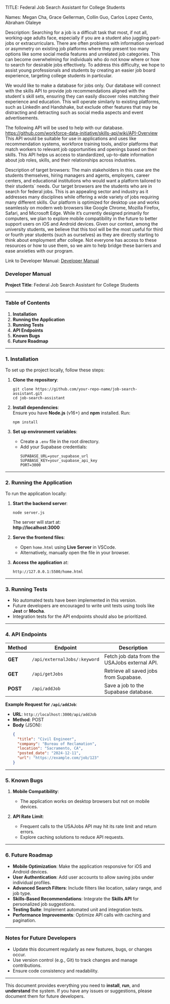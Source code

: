 TITLE: Federal Job Search Assistant for College Students 

Names: Megan Cha, Grace Gellerman, Collin Guo, Carlos Lopez Cento, Abraham Olaleye

Description: 
Searching for a job is a difficult task that most, if not all, working-age adults face, especially if you are a student also juggling part-jobs or extracurriculars. 
There are often problems with information overload or asymmetry on existing job platforms where they present too many options like some social media features and unrelated job categories. 
This can become overwhelming for individuals who do not know where or how to search for desirable jobs effectively. 
To address this difficulty, we hope to assist young professionals and students by creating an easier job board experience, targeting college students in particular. 

We would like to make a database for jobs only. Our database will connect with the skills API to provide job recommendations aligned with the student`s skill sets, ensuring they can easily discover roles matching their experience and education. 
This will operate similarly to existing platforms, such as LinkedIn and Handshake, but exclude other features that may be distracting and detracting such as social media aspects and event advertisements.

The following API will be used to help with our database. 
https://github.com/workforce-data-initiative/skills-api/wiki/API-Overview
This API would be suitable for use in applications and uses like recommendation systems, workforce training tools, and/or platforms that match workers to relevant job opportunities and openings based on their skills. 
This API helps us access to standardized, up-to-date information about job roles, skills, and their relationships across industries. 

Description of target browsers:
The main stakeholders in this case are the students themselves, hiring managers and agents, employers, career centers, and educational institutions who would want a platform tailored to their students` needs. 
Our target browsers are the students who are in search for federal jobs. 
This is an appealing sector and industry as it addresses many disciplines while offering a wide variety of jobs requiring many different skills.
Our platform is optimized for desktop use and works seamlessly on modern web browsers like Google Chrome, Mozilla Firefox, Safari, and Microsoft Edge. While it’s currently designed primarily for computers, we plan to explore mobile compatibility in the future to better support users on iOS and Android devices.
Given our context, among the university students, we believe that this tool will be the most useful for third or fourth year students (such as ourselves) as they are directly starting to think about employment after college.
Not everyone has access to these resources or how to use them, so we aim to help bridge these barriers and ease anxieties with our program.

Link to Developer Manual: 
<a href="README.MD">Developer Manual</a>


### Developer Manual  
**Project Title**: Federal Job Search Assistant for College Students  

---

### Table of Contents  
1. **Installation**  
2. **Running the Application**  
3. **Running Tests**  
4. **API Endpoints**  
5. **Known Bugs**  
6. **Future Roadmap**  

---

### 1. Installation  

To set up the project locally, follow these steps:  

1. **Clone the repository**:  
   ```  
   git clone https://github.com/your-repo-name/job-search-assistant.git  
   cd job-search-assistant  
   ```  

2. **Install dependencies**:  
   Ensure you have **Node.js** (v16+) and **npm** installed. Run:  
   ```  
   npm install  
   ```  

3. **Set up environment variables**:  
   - Create a `.env` file in the root directory.  
   - Add your Supabase credentials:  
     ```  
     SUPABASE_URL=your_supabase_url  
     SUPABASE_KEY=your_supabase_api_key  
     PORT=3000  
     ```  

---

### 2. Running the Application  

To run the application locally:  

1. **Start the backend server**:  
   ```  
   node server.js  
   ```  
   The server will start at:  
   **http://localhost:3000**  

2. **Serve the frontend files**:  
   - Open `home.html` using **Live Server** in VSCode.  
   - Alternatively, manually open the file in your browser.  

3. **Access the application** at:  
   ```  
   http://127.0.0.1:5500/home.html  
   ```  

---

### 3. Running Tests  

- No automated tests have been implemented in this version.  
- Future developers are encouraged to write unit tests using tools like **Jest** or **Mocha**.  
- Integration tests for the API endpoints should also be prioritized.  

---

### 4. API Endpoints  

| **Method** | **Endpoint**                 | **Description**                                  |  
|------------|------------------------------|-------------------------------------------------|  
| **GET**    | `/api/externalJobs/:keyword` | Fetch job data from the USAJobs external API.    |  
| **GET**    | `/api/getJobs`               | Retrieve all saved jobs from Supabase.           |  
| **POST**   | `/api/addJob`                | Save a job to the Supabase database.             |  

**Example Request for `/api/addJob`**:  

- **URL**: `http://localhost:3000/api/addJob`  
- **Method**: POST  
- **Body** (JSON):  
   ```json  
   {  
     "title": "Civil Engineer",  
     "company": "Bureau of Reclamation",  
     "location": "Sacramento, CA",  
     "posted_date": "2024-12-11",  
     "url": "https://example.com/job/123"  
   }  
   ```  

---

### 5. Known Bugs  

1. **Mobile Compatibility**:  
   - The application works on desktop browsers but not on mobile devices.  

2. **API Rate Limit**:  
   - Frequent calls to the USAJobs API may hit its rate limit and return errors.  
   - Explore caching solutions to reduce API requests.  

---

### 6. Future Roadmap  

- **Mobile Optimization**: Make the application responsive for iOS and Android devices.  
- **User Authentication**: Add user accounts to allow saving jobs under individual profiles.  
- **Advanced Search Filters**: Include filters like location, salary range, and job type.  
- **Skills-Based Recommendations**: Integrate the **Skills API** for personalized job suggestions.  
- **Testing Suite**: Implement automated unit and integration tests.  
- **Performance Improvements**: Optimize API calls with caching and pagination.  

---

### Notes for Future Developers  
- Update this document regularly as new features, bugs, or changes occur.  
- Use version control (e.g., Git) to track changes and manage contributions.  
- Ensure code consistency and readability.  

---

This document provides everything you need to **install**, **run**, and **understand** the system. If you have any issues or suggestions, please document them for future developers.


[README.MD]: EADME.M